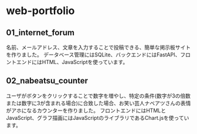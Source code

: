 # web-portfolio
## 01_internet_forum
名前、メールアドレス、文章を入力することで投稿できる、簡単な掲示板サイトを作りました。
データベース管理にはSQLite、バックエンドにはFastAPI、フロントエンドにはHTML、JavaScriptを使っています。
## 02_nabeatsu_counter
ユーザがボタンをクリックすることで数字を増やし、特定の条件(数字が3の倍数または数字に3が含まれる場合)に合致した場合、お笑い芸人ナベアツさんの表情がアホになるカウンターを作りました。
フロントエンドにはHTMLとJavaScript、グラフ描画にはJavaScriptのライブラリであるChart.jsを使っています。

